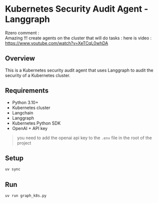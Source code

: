 
# Kubernetes Security Audit Agent - Langgraph

Rzero comment  :  
Amazing !!! create agents on the cluster that will do tasks : 
here is video : https://www.youtube.com/watch?v=XeTCqL0whDA
## Overview

This is a Kubernetes security audit agent that uses Langgraph to audit the security of a Kubernetes cluster.

## Requirements

- Python 3.10+
- Kubernetes cluster
- Langchain
- Langgraph
- Kubernetes Python SDK
- OpenAI + API key

> you need to add the openai api key to the `.env` file in the root of the project

## Setup

```bash
uv sync
```

## Run

```bash
uv run graph_k8s.py
```
